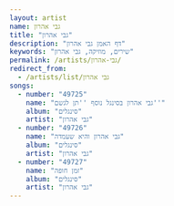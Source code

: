 ```yaml
---
layout: artist
name: גבי אהרון
title: "גבי אהרון"
description: "דף האמן גבי אהרון"
keywords: "שירים, מוזיקה, גבי אהרון"
permalink: /artists/גבי-אהרון/
redirect_from:
  - /artists/list/גבי אהרון
songs:
  - number: "49725"
    name: "גבי אהרון בסינגל נוסף ''תן לגשם''"
    album: "סינגלים"
    artist: "גבי אהרון"
  - number: "49726"
    name: "גבי אהרון והיא שעמדה"
    album: "סינגלים"
    artist: "גבי אהרון"
  - number: "49727"
    name: "זמן חופה"
    album: "סינגלים"
    artist: "גבי אהרון"
---
```

